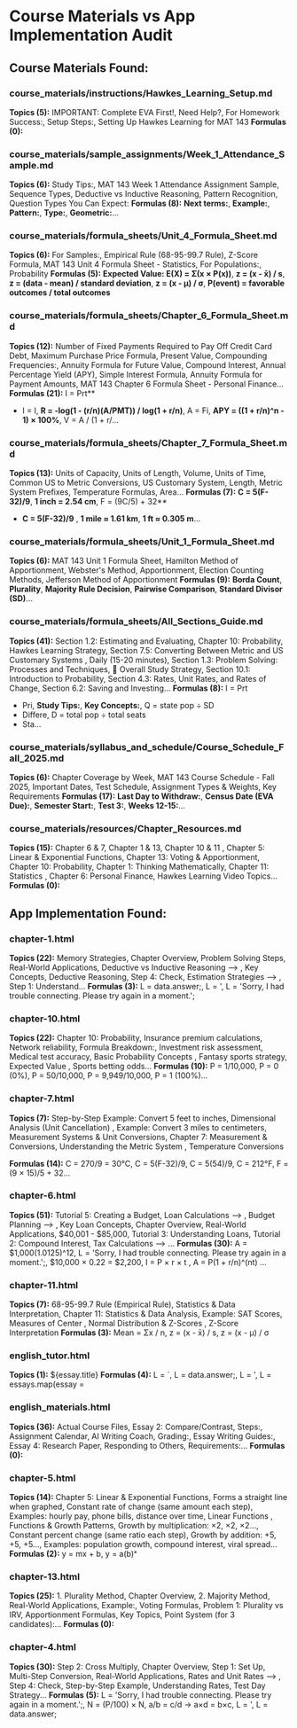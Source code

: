 # Course Materials vs App Implementation Audit

## Course Materials Found:

### course_materials/instructions/Hawkes_Learning_Setup.md
**Topics (5):** IMPORTANT: Complete EVA First!, Need Help?, For Homework Success:, Setup Steps:, Setting Up Hawkes Learning for MAT 143
**Formulas (0):** 

### course_materials/sample_assignments/Week_1_Attendance_Sample.md
**Topics (6):** Study Tips:, MAT 143 Week 1 Attendance Assignment Sample, Sequence Types, Deductive vs Inductive Reasoning, Pattern Recognition, Question Types You Can Expect:
**Formulas (8):** **Next terms:**, **Example:**, **Pattern:**, **Type:**, **Geometric:**...

### course_materials/formula_sheets/Unit_4_Formula_Sheet.md
**Topics (6):** For Samples:, Empirical Rule (68-95-99.7 Rule), Z-Score Formula, MAT 143 Unit 4 Formula Sheet - Statistics, For Populations:, Probability
**Formulas (5):** **Expected Value: E(X) = Σ(x × P(x))**, **z = (x - x̄) / s**, **z = (data - mean) / standard deviation**, **z = (x - μ) / σ**, **P(event) = favorable outcomes / total outcomes**

### course_materials/formula_sheets/Chapter_6_Formula_Sheet.md
**Topics (12):** Number of Fixed Payments Required to Pay Off Credit Card Debt, Maximum Purchase Price Formula, Present Value, Compounding Frequencies:, Annuity Formula for Future Value, Compound Interest, Annual Percentage Yield (APY), Simple Interest Formula, Annuity Formula for Payment Amounts, MAT 143 Chapter 6 Formula Sheet - Personal Finance...
**Formulas (21):** I = Prt**
- I = I, **R = -log(1 - (r/n)(A/PMT)) / log(1 + r/n)**, A = Fi, **APY = ((1 + r/n)^n - 1) × 100%**, V = A / (1 + r/...

### course_materials/formula_sheets/Chapter_7_Formula_Sheet.md
**Topics (13):** Units of Capacity, Units of Length, Volume, Units of Time, Common US to Metric Conversions, US Customary System, Length, Metric System Prefixes, Temperature Formulas, Area...
**Formulas (7):** **C = 5(F-32)/9**, **1 inch = 2.54 cm**, F = (9C/5) + 32**
- **C = 5(F-32)/9**
, **1 mile ≈ 1.61 km**, **1 ft ≈ 0.305 m**...

### course_materials/formula_sheets/Unit_1_Formula_Sheet.md
**Topics (6):** MAT 143 Unit 1 Formula Sheet, Hamilton Method of Apportionment, Webster's Method, Apportionment, Election Counting Methods, Jefferson Method of Apportionment
**Formulas (9):** **Borda Count**, **Plurality**, **Majority Rule Decision**, **Pairwise Comparison**, **Standard Divisor (SD)**...

### course_materials/formula_sheets/All_Sections_Guide.md
**Topics (41):** Section 1.2: Estimating and Evaluating, Chapter 10: Probability, Hawkes Learning Strategy, Section 7.5: Converting Between Metric and US Customary Systems  , Daily (15-20 minutes), Section 1.3: Problem Solving: Processes and Techniques, 🎯 Overall Study Strategy, Section 10.1: Introduction to Probability, Section 4.3: Rates, Unit Rates, and Rates of Change, Section 6.2: Saving and Investing...
**Formulas (8):** I = Prt
- Pri, **Study Tips:**, **Key Concepts:**, Q = state pop ÷ SD
- Differe, D = total pop ÷ total seats
- Sta...

### course_materials/syllabus_and_schedule/Course_Schedule_Fall_2025.md
**Topics (6):** Chapter Coverage by Week, MAT 143 Course Schedule - Fall 2025, Important Dates, Test Schedule, Assignment Types & Weights, Key Requirements
**Formulas (17):** **Last Day to Withdraw:**, **Census Date (EVA Due):**, **Semester Start:**, **Test 3:**, **Weeks 12-15:**...

### course_materials/resources/Chapter_Resources.md
**Topics (15):** Chapter 6 & 7, Chapter 1 & 13, Chapter 10 & 11  , Chapter 5: Linear & Exponential Functions, Chapter 13: Voting & Apportionment, Chapter 10: Probability, Chapter 1: Thinking Mathematically, Chapter 11: Statistics  , Chapter 6: Personal Finance, Hawkes Learning Video Topics...
**Formulas (0):** 

## App Implementation Found:

### chapter-1.html
**Topics (22):** Memory Strategies, Chapter Overview, Problem Solving Steps, Real-World Applications,  Deductive vs Inductive Reasoning -->
            , Key Concepts, Deductive Reasoning, Step 4: Check,  Estimation Strategies -->
            , Step 1: Understand...
**Formulas (3):** L = data.answer;, L = ', L = 'Sorry, I had trouble connecting. Please try again in a moment.';

### chapter-10.html
**Topics (22):** Chapter 10: Probability, Insurance premium calculations, Network reliability, Formula Breakdown:, Investment risk assessment, Medical test accuracy,  Basic Probability Concepts
            , Fantasy sports strategy,  Expected Value
            , Sports betting odds...
**Formulas (10):** P = 1/10,000, P = 0 (0%), P = 50/10,000, P = 9,949/10,000, P = 1 (100%)...

### chapter-7.html
**Topics (7):** Step-by-Step Example: Convert 5 feet to inches,  Dimensional Analysis (Unit Cancellation)
            , Example: Convert 3 miles to centimeters, Measurement Systems & Unit Conversions, Chapter 7: Measurement & Conversions,  Understanding the Metric System
            ,  Temperature Conversions
            
**Formulas (14):** C = 270/9 = 30°C, C = 5(F-32)/9, C = 5(54)/9, C = 212°F, F = (9 × 15)/5 + 32...

### chapter-6.html
**Topics (51):** Tutorial 5: Creating a Budget,  Loan Calculations -->
            ,  Budget Planning -->
            , Key Loan Concepts, Chapter Overview, Real-World Applications, $40,001 - $85,000, Tutorial 3: Understanding Loans, Tutorial 2: Compound Interest,  Tax Calculations -->
            ...
**Formulas (30):** A = $1,000(1.0125)^12, L = 'Sorry, I had trouble connecting. Please try again in a moment.';, $10,000 × 0.22 = $2,200, 
                        I = P × r × t
                    , 
                                A = P(1 + r/n)^(nt)
                            ...

### chapter-11.html
**Topics (7):** 68-95-99.7 Rule (Empirical Rule), Statistics & Data Interpretation, Chapter 11: Statistics & Data Analysis, Example: SAT Scores,  Measures of Center
            ,  Normal Distribution & Z-Scores
            , Z-Score Interpretation
**Formulas (3):** Mean = Σx / n, z = (x - x̄) / s, z = (x - μ) / σ

### english_tutor.html
**Topics (1):** ${essay.title}
**Formulas (4):** L = `, L = data.answer;, L = ', L = essays.map(essay =

### english_materials.html
**Topics (36):** Actual Course Files, Essay 2: Compare/Contrast, Steps:, Assignment Calendar, AI Writing Coach, Grading:, Essay Writing Guides:, Essay 4: Research Paper, Responding to Others, Requirements:...
**Formulas (0):** 

### chapter-5.html
**Topics (14):** Chapter 5: Linear & Exponential Functions, Forms a straight line when graphed, Constant rate of change (same amount each step), Examples: hourly pay, phone bills, distance over time,  Linear Functions
            , Functions & Growth Patterns, Growth by multiplication: ×2, ×2, ×2..., Constant percent change (same ratio each step), Growth by addition: +5, +5, +5..., Examples: population growth, compound interest, viral spread...
**Formulas (2):** y = mx + b, y = a(b)ˣ

### chapter-13.html
**Topics (25):** 1. Plurality Method, Chapter Overview, 2. Majority Method, Real-World Applications, Example:, Voting Formulas, Problem 1: Plurality vs IRV, Apportionment Formulas, Key Topics, Point System (for 3 candidates):...
**Formulas (0):** 

### chapter-4.html
**Topics (30):** Step 2: Cross Multiply, Chapter Overview, Step 1: Set Up, Multi-Step Conversion, Real-World Applications,  Rates and Unit Rates -->
            , Step 4: Check, Step-by-Step Example, Understanding Rates, Test Day Strategy...
**Formulas (5):** L = 'Sorry, I had trouble connecting. Please try again in a moment.';, N = (P/100) × N, a/b = c/d → a×d = b×c, L = ', L = data.answer;
